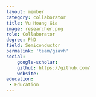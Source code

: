 ```yaml
---
layout: member
category: collaborator
title: Vu Hoang Gia
image: researcher.png
role: Collaborator
degree: PhD
field: Semiconductor
permalink: 'team/giavh'
social:
    google-scholar: 
    github: https://github.com/
    website: 
education:
 - Education
---
```

